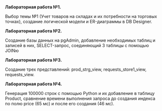 **Лабораторная работа №1.**

Выбор темы №1 (Учет товаров на складах и их потребности на торговых точках), создание логической модели и ER-диаграммы в DB Designer.



**Лабораторная работа №2.**

Создание базы данных на pgAdmin, добавление необходимых таблиц и записей в них, SELECT-запрос, соединяющий 3 таблицы с помощью JOINю

**Лабораторная работа №3.**

Создание трех представлений: prod_strg_view, requests_store1_view, requests_view.


**Лабораторная работа №4.**

Генерация 100000 строк с помощью Python и их добавление в таблицу Product, сравнение времени выполнения запроса до создания индекса по полю price (65 мс) и после его создания (46 мс).
